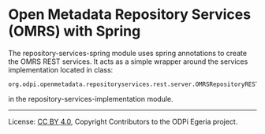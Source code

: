 <!-- SPDX-License-Identifier: CC-BY-4.0 -->
<!-- Copyright Contributors to the ODPi Egeria project. -->

# Open Metadata Repository Services (OMRS) with Spring

The repository-services-spring module uses spring annotations to create the OMRS REST services.
It acts as a simple wrapper around the services implementation located in class:

```
org.odpi.openmetadata.repositoryservices.rest.server.OMRSRepositoryRESTServices
```

in the repository-services-implementation module.

----
License: [CC BY 4.0](https://creativecommons.org/licenses/by/4.0/),
Copyright Contributors to the ODPi Egeria project.